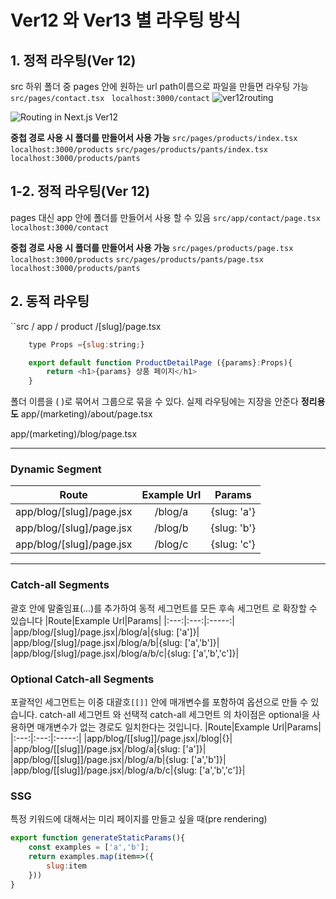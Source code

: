 # Ver12 와 Ver13 별 라우팅 방식

## 1. 정적 라우팅(Ver 12)

src 하위 폴더 중 pages 안에 원하는 url path이름으로 파일을 만들면 라우팅 가능
 ``src/pages/contact.tsx ``
 ``localhost:3000/contact``
![ver12routing](/images/post-contents/ver12routing.png)


![Routing in Next.js Ver12](https://dcv19h61vib2d.cloudfront.net/thumbs/egghead-understand-static-and-dynamic-page-routing-in-next-js-Sk8Ik2h8U/egghead-understand-static-and-dynamic-page-routing-in-next-js-Sk8Ik2h8U.jpg)


__중첩 경로 사용 시 폴더를 만들어서 사용 가능__
``src/pages/products/index.tsx   localhost:3000/products``
``src/pages/products/pants/index.tsx   localhost:3000/products/pants``


## 1-2. 정적 라우팅(Ver 12)

pages 대신 app 안에 폴더를 만들어서 사용 할 수 있음
 `` src/app/contact/page.tsx ``
 ``localhost:3000/contact``


__중첩 경로 사용 시 폴더를 만들어서 사용 가능__
``src/pages/products/page.tsx``   ``localhost:3000/products``
``src/pages/products/pants/page.tsx``
``localhost:3000/products/pants``


## 2. 동적 라우팅
``src / app / product /[slug]/page.tsx
```js
    type Props ={slug:string;}

    export default function ProductDetailPage ({params}:Props){
        return <h1>{params} 상품 페이지</h1>
    }
```
폴더 이름을 ( )로 묶어서 그룹으로 묶을 수 있다. 실제 라우팅에는 지장을 안준다
__정리용도__
app/(marketing)/about/page.tsx

app/(marketing)/blog/page.tsx


___

### Dynamic Segment
|Route|Example Url|Params|
|:---:|:---:|:-----:|
|app/blog/[slug]/page.jsx|/blog/a|{slug: 'a'}|
|app/blog/[slug]/page.jsx|/blog/b|{slug: 'b'}|
|app/blog/[slug]/page.jsx|/blog/c|{slug: 'c'}|
 ___ 

### Catch-all Segments
괄호 안에 말줄임표(...)를 추가하여 동적 세그먼트를 모든 후속 세그먼트 로 확장할 수 있습니다
|Route|Example Url|Params|
|:---:|:---:|:-----:|
|app/blog/[slug]/page.jsx|/blog/a|{slug: ['a']}|
|app/blog/[slug]/page.jsx|/blog/a/b|{slug: ['a','b']}|
|app/blog/[slug]/page.jsx|/blog/a/b/c|{slug: ['a','b','c']}|


### Optional Catch-all Segments
포괄적인 세그먼트는 이중 대괄호``[[]]`` 안에 매개변수를 포함하여 옵션으로 만들 수 있습니다.
catch-all 세그먼트 와 선택적 catch-all 세그먼트 의 차이점은 optional을 사용하면 매개변수가 없는 경로도 일치한다는 것입니다.
|Route|Example Url|Params|
|:---:|:---:|:-----:|
|app/blog/[[slug]]/page.jsx|/blog|{}|
|app/blog/[[slug]]/page.jsx|/blog/a|{slug: ['a']}|
|app/blog/[[slug]]/page.jsx|/blog/a/b|{slug: ['a','b']}|
|app/blog/[[slug]]/page.jsx|/blog/a/b/c|{slug: ['a','b','c']}|



### SSG
특정 키워드에 대해서는 미리 페이지를 만들고 싶을 때(pre rendering)

```js
export function generateStaticParams(){
    const examples = ['a','b'];
    return examples.map(item=>({
        slug:item
    }))
}
```